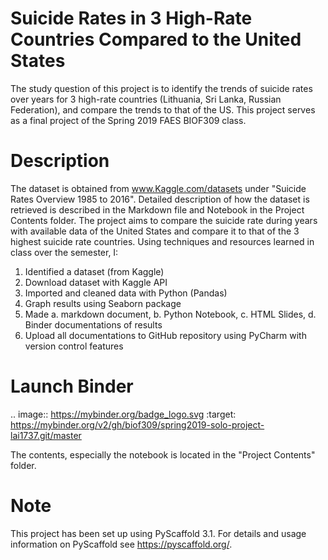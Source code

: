 
Suicide Rates in 3 High-Rate Countries Compared to the United States  
=========


The study question of this project is to identify the trends of suicide rates over years for 3 high-rate countries (Lithuania, Sri Lanka, Russian Federation), and compare the trends to that of the US.
This project serves as a final project of the Spring 2019 FAES BIOF309 class.


Description
===========

The dataset is obtained from www.Kaggle.com/datasets under "Suicide Rates Overview 1985 to 2016".
Detailed description of how the dataset is retrieved is described in the Markdown file and Notebook in the Project Contents folder.
The project aims to compare the suicide rate during years with available data of the United States and compare it to that of the 3 highest suicide rate countries.
Using techniques and resources learned in class over the semester, I:
1. Identified a dataset (from Kaggle)
2. Download dataset with Kaggle API
3. Imported and cleaned data with Python (Pandas)
4. Graph results using Seaborn package
5. Made a. markdown document, b. Python Notebook, c. HTML Slides, d. Binder documentations of results
6. Upload all documentations to GitHub repository using PyCharm with version control features

Launch Binder
===========
.. image:: https://mybinder.org/badge_logo.svg
 :target: https://mybinder.org/v2/gh/biof309/spring2019-solo-project-lai1737.git/master

The contents, especially the notebook is located in the "Project Contents" folder.

Note
====

This project has been set up using PyScaffold 3.1. For details and usage
information on PyScaffold see https://pyscaffold.org/.
